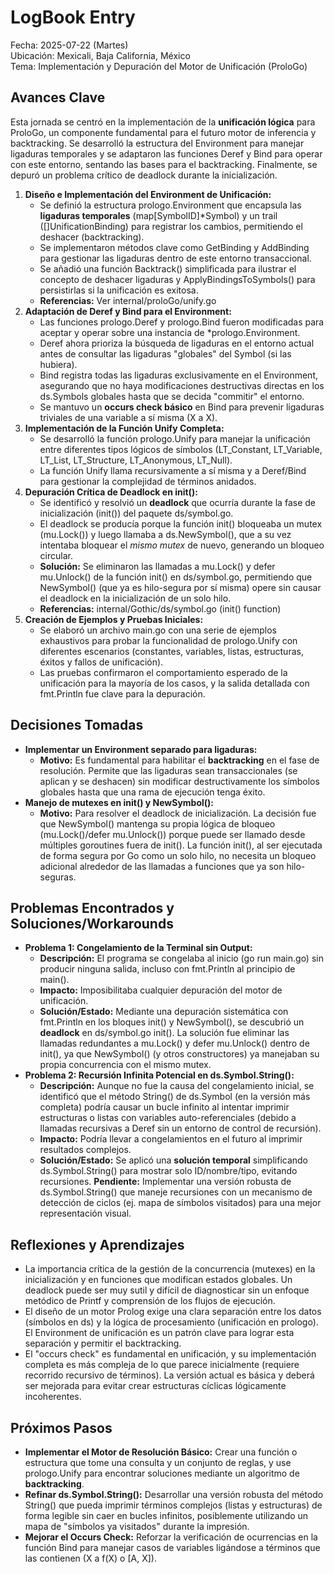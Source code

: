 # **LogBook Entry**

Fecha: 2025-07-22 (Martes)  
Ubicación: Mexicali, Baja California, México  
Tema: Implementación y Depuración del Motor de Unificación (ProloGo)

## **Avances Clave**

Esta jornada se centró en la implementación de la **unificación lógica** para ProloGo, un componente fundamental para el futuro motor de inferencia y backtracking. Se desarrolló la estructura del Environment para manejar ligaduras temporales y se adaptaron las funciones Deref y Bind para operar con este entorno, sentando las bases para el backtracking. Finalmente, se depuró un problema crítico de deadlock durante la inicialización.

1. **Diseño e Implementación del Environment de Unificación:**  
   * Se definió la estructura prologo.Environment que encapsula las **ligaduras temporales** (map[SymbolID]*Symbol) y un trail ([]UnificationBinding) para registrar los cambios, permitiendo el deshacer (backtracking).  
   * Se implementaron métodos clave como GetBinding y AddBinding para gestionar las ligaduras dentro de este entorno transaccional.  
   * Se añadió una función Backtrack() simplificada para ilustrar el concepto de deshacer ligaduras y ApplyBindingsToSymbols() para persistirlas si la unificación es exitosa.  
   * **Referencias:** Ver internal/proloGo/unify.go  
2. **Adaptación de Deref y Bind para el Environment:**  
   * Las funciones prologo.Deref y prologo.Bind fueron modificadas para aceptar y operar sobre una instancia de *prologo.Environment.  
   * Deref ahora prioriza la búsqueda de ligaduras en el entorno actual antes de consultar las ligaduras "globales" del Symbol (si las hubiera).  
   * Bind registra todas las ligaduras exclusivamente en el Environment, asegurando que no haya modificaciones destructivas directas en los ds.Symbols globales hasta que se decida "commitir" el entorno.  
   * Se mantuvo un **occurs check básico** en Bind para prevenir ligaduras triviales de una variable a sí misma (X a X).  
3. **Implementación de la Función Unify Completa:**  
   * Se desarrolló la función prologo.Unify para manejar la unificación entre diferentes tipos lógicos de símbolos (LT_Constant, LT_Variable, LT_List, LT_Structure, LT_Anonymous, LT_Null).  
   * La función Unify llama recursivamente a sí misma y a Deref/Bind para gestionar la complejidad de términos anidados.  
4. **Depuración Crítica de Deadlock en init():**  
   * Se identificó y resolvió un **deadlock** que ocurría durante la fase de inicialización (init()) del paquete ds/symbol.go.  
   * El deadlock se producía porque la función init() bloqueaba un mutex (mu.Lock()) y luego llamaba a ds.NewSymbol(), que a su vez intentaba bloquear el *mismo mutex* de nuevo, generando un bloqueo circular.  
   * **Solución:** Se eliminaron las llamadas a mu.Lock() y defer mu.Unlock() de la función init() en ds/symbol.go, permitiendo que NewSymbol() (que ya es hilo-segura por sí misma) opere sin causar el deadlock en la inicialización de un solo hilo.  
   * **Referencias:** internal/Gothic/ds/symbol.go (init() function)  
5. **Creación de Ejemplos y Pruebas Iniciales:**  
   * Se elaboró un archivo main.go con una serie de ejemplos exhaustivos para probar la funcionalidad de prologo.Unify con diferentes escenarios (constantes, variables, listas, estructuras, éxitos y fallos de unificación).  
   * Las pruebas confirmaron el comportamiento esperado de la unificación para la mayoría de los casos, y la salida detallada con fmt.Println fue clave para la depuración.

## **Decisiones Tomadas**

* **Implementar un Environment separado para ligaduras:**  
  * **Motivo:** Es fundamental para habilitar el **backtracking** en el fase de resolución. Permite que las ligaduras sean transaccionales (se aplican y se deshacen) sin modificar destructivamente los símbolos globales hasta que una rama de ejecución tenga éxito.  
* **Manejo de mutexes en init() y NewSymbol():**  
  * **Motivo:** Para resolver el deadlock de inicialización. La decisión fue que NewSymbol() mantenga su propia lógica de bloqueo (mu.Lock()/defer mu.Unlock()) porque puede ser llamado desde múltiples goroutines fuera de init(). La función init(), al ser ejecutada de forma segura por Go como un solo hilo, no necesita un bloqueo adicional alrededor de las llamadas a funciones que ya son hilo-seguras.

## **Problemas Encontrados y Soluciones/Workarounds**

* **Problema 1: Congelamiento de la Terminal sin Output:**  
  * **Descripción:** El programa se congelaba al inicio (go run main.go) sin producir ninguna salida, incluso con fmt.Println al principio de main().  
  * **Impacto:** Imposibilitaba cualquier depuración del motor de unificación.  
  * **Solución/Estado:** Mediante una depuración sistemática con fmt.Println en los bloques init() y NewSymbol(), se descubrió un **deadlock** en ds/symbol.go init(). La solución fue eliminar las llamadas redundantes a mu.Lock() y defer mu.Unlock() dentro de init(), ya que NewSymbol() (y otros constructores) ya manejaban su propia concurrencia con el mismo mutex.  
* **Problema 2: Recursión Infinita Potencial en ds.Symbol.String():**  
  * **Descripción:** Aunque no fue la causa del congelamiento inicial, se identificó que el método String() de ds.Symbol (en la versión más completa) podría causar un bucle infinito al intentar imprimir estructuras o listas con variables auto-referenciales (debido a llamadas recursivas a Deref sin un entorno de control de recursión).  
  * **Impacto:** Podría llevar a congelamientos en el futuro al imprimir resultados complejos.  
  * **Solución/Estado:** Se aplicó una **solución temporal** simplificando ds.Symbol.String() para mostrar solo ID/nombre/tipo, evitando recursiones. **Pendiente:** Implementar una versión robusta de ds.Symbol.String() que maneje recursiones con un mecanismo de detección de ciclos (ej. mapa de símbolos visitados) para una mejor representación visual.

## **Reflexiones y Aprendizajes**

* La importancia crítica de la gestión de la concurrencia (mutexes) en la inicialización y en funciones que modifican estados globales. Un deadlock puede ser muy sutil y difícil de diagnosticar sin un enfoque metódico de Printf y comprensión de los flujos de ejecución.  
* El diseño de un motor Prolog exige una clara separación entre los datos (símbolos en ds) y la lógica de procesamiento (unificación en prologo). El Environment de unificación es un patrón clave para lograr esta separación y permitir el backtracking.  
* El "occurs check" es fundamental en unificación, y su implementación completa es más compleja de lo que parece inicialmente (requiere recorrido recursivo de términos). La versión actual es básica y deberá ser mejorada para evitar crear estructuras cíclicas lógicamente incoherentes.

## **Próximos Pasos**

* **Implementar el Motor de Resolución Básico:** Crear una función o estructura que tome una consulta y un conjunto de reglas, y use prologo.Unify para encontrar soluciones mediante un algoritmo de **backtracking**.  
* **Refinar ds.Symbol.String():** Desarrollar una versión robusta del método String() que pueda imprimir términos complejos (listas y estructuras) de forma legible sin caer en bucles infinitos, posiblemente utilizando un mapa de "símbolos ya visitados" durante la impresión.  
* **Mejorar el Occurs Check:** Reforzar la verificación de ocurrencias en la función Bind para manejar casos de variables ligándose a términos que las contienen (X a f(X) o [A, X]).
